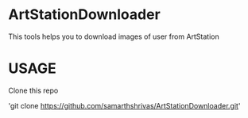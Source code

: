 # ArtStationDownloader
This tools helps you to download images of user from ArtStation

# USAGE
Clone this repo 

'git clone https://github.com/samarthshrivas/ArtStationDownloader.git'

